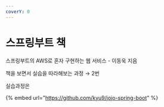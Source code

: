 ```yaml
---
coverY: 0
---
```


# 스프링부트 책

스프링부트의 AWS로 혼자 구현하는 웹 서비스 - 이동욱 지음

책을 보면서 실습을 따라해보는 과정 → 2번

실습과정은

{% embed url="https://github.com/kyu9/jojo-spring-boot" %}

